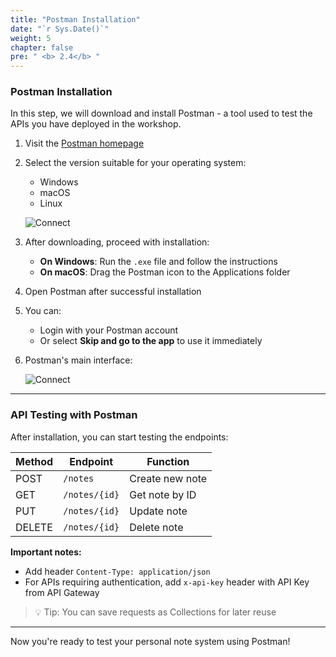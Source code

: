 ```yaml
---
title: "Postman Installation"
date: "`r Sys.Date()`"
weight: 5
chapter: false
pre: " <b> 2.4</b> "
---
```


### Postman Installation

In this step, we will download and install Postman - a tool used to test the APIs you have deployed in the workshop.

1. Visit the [Postman homepage](https://www.postman.com/downloads/)
2. Select the version suitable for your operating system:
   - Windows
   - macOS
   - Linux
   
   ![Connect](/images/3.connect/9.png)

3. After downloading, proceed with installation:
   - **On Windows**: Run the `.exe` file and follow the instructions
   - **On macOS**: Drag the Postman icon to the Applications folder

4. Open Postman after successful installation

5. You can:
   - Login with your Postman account
   - Or select **Skip and go to the app** to use it immediately

6. Postman's main interface:

   ![Connect](/images/3.connect/10.png)

---

### API Testing with Postman

After installation, you can start testing the endpoints:

| Method | Endpoint       | Function          |
|--------|---------------|--------------------|
| POST   | `/notes`      | Create new note    |
| GET    | `/notes/{id}` | Get note by ID     |
| PUT    | `/notes/{id}` | Update note        |
| DELETE | `/notes/{id}` | Delete note        |

**Important notes:**
- Add header `Content-Type: application/json`
- For APIs requiring authentication, add `x-api-key` header with API Key from API Gateway

> 💡 Tip: You can save requests as Collections for later reuse

---

Now you're ready to test your personal note system using Postman!